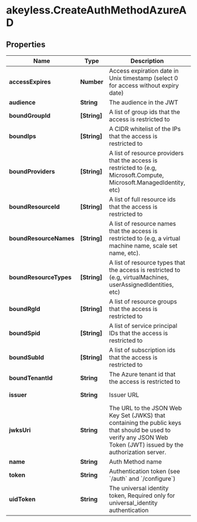 # akeyless.CreateAuthMethodAzureAD

## Properties

Name | Type | Description | Notes
------------ | ------------- | ------------- | -------------
**accessExpires** | **Number** | Access expiration date in Unix timestamp (select 0 for access without expiry date) | [optional] [default to 0]
**audience** | **String** | The audience in the JWT | [optional] [default to &#39;https://management.azure.com/&#39;]
**boundGroupId** | **[String]** | A list of group ids that the access is restricted to | [optional] 
**boundIps** | **[String]** | A CIDR whitelist of the IPs that the access is restricted to | [optional] 
**boundProviders** | **[String]** | A list of resource providers that the access is restricted to (e.g, Microsoft.Compute, Microsoft.ManagedIdentity, etc) | [optional] 
**boundResourceId** | **[String]** | A list of full resource ids that the access is restricted to | [optional] 
**boundResourceNames** | **[String]** | A list of resource names that the access is restricted to (e.g, a virtual machine name, scale set name, etc). | [optional] 
**boundResourceTypes** | **[String]** | A list of resource types that the access is restricted to (e.g, virtualMachines, userAssignedIdentities, etc) | [optional] 
**boundRgId** | **[String]** | A list of resource groups that the access is restricted to | [optional] 
**boundSpid** | **[String]** | A list of service principal IDs that the access is restricted to | [optional] 
**boundSubId** | **[String]** | A list of subscription ids that the access is restricted to | [optional] 
**boundTenantId** | **String** | The Azure tenant id that the access is restricted to | 
**issuer** | **String** | Issuer URL | [optional] [default to &#39;https://sts.windows.net/---bound_tenant_id---&#39;]
**jwksUri** | **String** | The URL to the JSON Web Key Set (JWKS) that containing the public keys that should be used to verify any JSON Web Token (JWT) issued by the authorization server. | [optional] [default to &#39;https://login.microsoftonline.com/common/discovery/keys&#39;]
**name** | **String** | Auth Method name | 
**token** | **String** | Authentication token (see &#x60;/auth&#x60; and &#x60;/configure&#x60;) | [optional] 
**uidToken** | **String** | The universal identity token, Required only for universal_identity authentication | [optional] 


